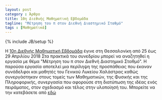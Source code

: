 ```yaml
---
layout: post
category : Άρθρο
title: 10η Διεθνής Μαθηματική Εβδομάδα
tagline: "Μέτρηση του π στον Διεθνή Διαστημικό Σταθμό"
tags : [Μαθηματικά]
---
```

{% include JB/setup %}

Η [10η Διεθνής Μαθηματική Εβδομάδα](https://10h-math2018.blogspot.gr/) έγινε στη Θεσσαλονίκη από 25 έως 29 Απριλίου 2018
Στα πρακτικά του συνεδρίου μπορεί να αναζητηθεί η εργασία με θέμα "Μέτρηση του π στον Διεθνή Διαστημικό Σταθμό".
Η παρούσα εργασία αποτελεί μια περίληψη της προσπάθειας που έκαναν συνάδελφοι και μαθητές του
Γενικού Λυκείου Χαλάστρας καθώς συνεργάστηκαν στους τομείς των Μαθηματικών, της Φυσικής και της Πληροφορικής, συνεργασία που 
αφορούσε στη διατύπωση της ιδέας ενός πειράματος, στον σχεδιασμό και τέλος στην υλοποίησή του.
Μπορείτε να την κατεβάσετε από [εδώ](https://drive.google.com/open?id=1XQhFEpoXy6oGLaJ2ydnV5m1G9X_7IYrd)
